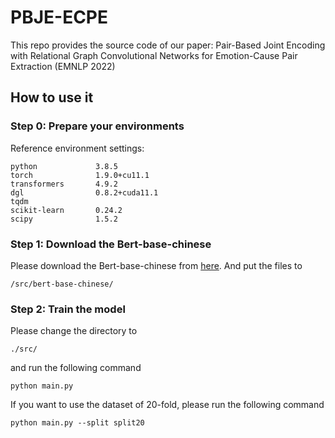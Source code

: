 # PBJE-ECPE

This repo provides the source code of our paper: Pair-Based Joint Encoding with Relational Graph Convolutional Networks for Emotion-Cause Pair Extraction (EMNLP 2022)

## How to use it
### Step 0: Prepare your environments
Reference environment settings:
```
python             3.8.5
torch              1.9.0+cu11.1
transformers       4.9.2
dgl                0.8.2+cuda11.1
tqdm
scikit-learn       0.24.2
scipy              1.5.2
```

### Step 1: Download the Bert-base-chinese
Please download the Bert-base-chinese from [here](https://huggingface.co/bert-base-chinese). And put the files to
```
/src/bert-base-chinese/
```

### Step 2: Train the model
Please change the directory to
```
./src/
```
and run the following command
```
python main.py
```
If you want to use the dataset of 20-fold, please run the following command
```
python main.py --split split20
```
